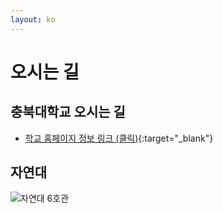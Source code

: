 ```yaml
---
layout: ko
---
```


# 오시는 길 

## 충북대학교 오시는 길 
- [학교 홈페이지 정보 링크 (클릭)](https://www.chungbuk.ac.kr/www/contents.do?key=643){:target="_blank"}


## 자연대 
<img src="/assets/tobldg6.png" alt="자연대 6호관" />
